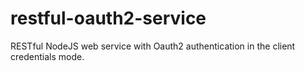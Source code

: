 restful-oauth2-service
======================

RESTful NodeJS web service with Oauth2 authentication in the client credentials mode.

